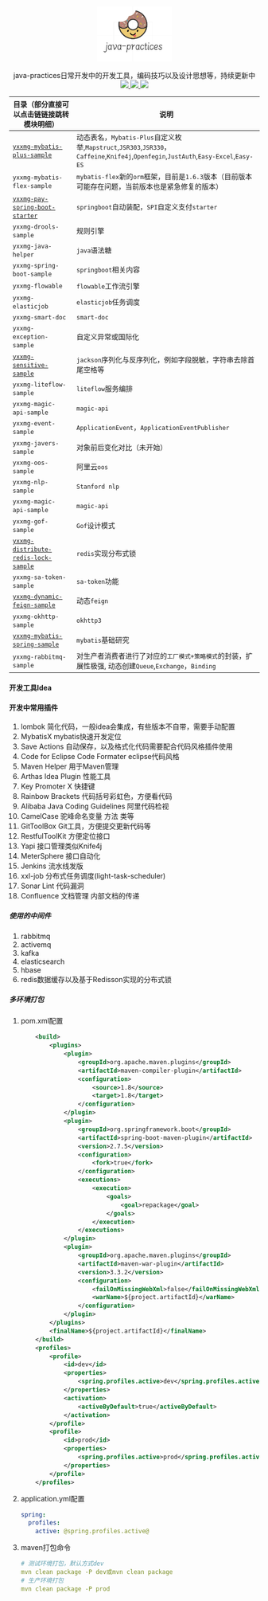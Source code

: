 <p align="center">
    <img src="images/logo.png" width="150">
    <p align="center">
    	java-practices日常开发中的开发工具，编码技巧以及设计思想等，持续更新中
    	<br>
    	<a href="http://www.apache.org/licenses/LICENSE-2.0.html">
      		<img src="http://img.shields.io/:license-apache-blue.svg" >
   		</a>
   		<a href="https://www.oracle.com/technetwork/java/javase/downloads">
      		<img src="https://img.shields.io/badge/JDK-1.8-green.svg" >
   		</a>        	  
    	<a href="https://gitee.com/youxiaxiaomage/java-practices/releases">
       		<img src="https://img.shields.io/badge/1.0.0-brightgreen.svg" >
     	</a>
    </p>    
</p>

| 目录（部分直接可以点击链链接跳转模块明细）                   | 说明                                                         |
| ------------------------------------------------------------ | ------------------------------------------------------------ |
| [`yxxmg-mybatis-plus-sample`](./yxxmg-mybatis-plus-sample/readme.md) | 动态表名，`Mybatis-Plus`自定义枚举,`Mapstruct`,`JSR303`,`JSR330`，`Caffeine`,`Knife4j`,`Openfegin`,`JustAuth`,`Easy-Excel`,`Easy-ES` |
| `yxxmg-mybatis-flex-sample`                                  | `mybatis-flex`新的`orm`框架，目前是`1.6.3`版本（目前版本可能存在问题，当前版本也是紧急修复的版本） |
| [`yxxmg-pay-spring-boot-starter`](./yxxmg-pay-spring-boot-starter/readme.md) | `springboot`自动装配，`SPI`自定义支付`starter`               |
| `yxxmg-drools-sample`                                        | 规则引擎                                                     |
| `yxxmg-java-helper`                                          | `java`语法糖                                                 |
| `yxxmg-spring-boot-sample`                                   | `springboot`相关内容                                         |
| `yxxmg-flowable`                                             | `flowable`工作流引擎                                         |
| `yxxmg-elasticjob`                                           | `elasticjob`任务调度                                         |
| `yxxmg-smart-doc`                                            | `smart-doc`                                                  |
| `yxxmg-exception-sample`                                     | 自定义异常或国际化                                           |
| [`yxxmg-sensitive-sample`](./yxxmg-sensitive-sample/readme.md) | `jackson`序列化与反序列化，例如字段脱敏，字符串去除首尾空格等 |
| `yxxmg-liteflow-sample`                                      | `liteflow`服务编排                                           |
| `yxxmg-magic-api-sample`                                     | `magic-api`                                                  |
| `yxxmg-event-sample`                                         | `ApplicationEvent`，`ApplicationEventPublisher`              |
| `yxxmg-javers-sample`                                        | 对象前后变化对比（未开始）                                   |
| `yxxmg-oos-sample`                                           | 阿里云`oos`                                                  |
| `yxxmg-nlp-sample`                                           | `Stanford nlp`                                               |
| `yxxmg-magic-api-sample`                                     | `magic-api`                                                  |
| `yxxmg-gof-sample`                                           | `Gof`设计模式                                                |
| [`yxxmg-distribute-redis-lock-sample`](./yxxmg-distribute-redis-lock-sample/readme.md) | `redis`实现分布式锁                                          |
| `yxxmg-sa-token-sample`                                      | `sa-token`功能                                               |
| [`yxxmg-dynamic-feign-sample`](./yxxmg-dynamic-feign-sample/readme.md) | 动态`feign`                                                  |
| `yxxmg-okhttp-sample`                                        | `okhttp3`                                                    |
| [`yxxmg-mybatis-spring-sample`](./yxxmg-mybatis-spring-sample/readme_zh.md) | `mybatis`基础研究                                            |
| `yxxmg-rabbitmq-sample`                                      | 对生产者消费者进行了对应的`工厂模式+策略模式`的封装，扩展性极强, 动态创建`Queue`,`Exchange`，`Binding` |

#### 开发工具Idea

#### 开发中常用插件

1. lombok 简化代码，一般idea会集成，有些版本不自带，需要手动配置
2. MybatisX mybatis快速开发定位
3. Save Actions 自动保存，以及格式化代码需要配合代码风格插件使用
4. Code for Eclipse Code Formater eclipse代码风格
5. Maven Helper 用于Maven管理
6. Arthas Idea Plugin 性能工具
7. Key Promoter X 快捷键
8. Rainbow Brackets 代码括号彩虹色，方便看代码
9. Alibaba Java Coding Guidelines 阿里代码检视
10. CamelCase 驼峰命名变量 方法 类等
11. GitToolBox Git工具，方便提交更新代码等
12. RestfulToolKit 方便定位接口
13. Yapi 接口管理类似Knife4j
14. MeterSphere 接口自动化
15. Jenkins 流水线发版
16. xxl-job 分布式任务调度(light-task-scheduler)
17. Sonar Lint 代码漏洞
18. Confluence 文档管理 内部文档的传递

##### 使用的中间件

1. rabbitmq
2. activemq
3. kafka
4. elasticsearch
5. hbase
6. redis数据缓存以及基于Redisson实现的分布式锁

##### 多环境打包

1. pom.xml配置

   ```xml
       <build>
           <plugins>
               <plugin>
                   <groupId>org.apache.maven.plugins</groupId>
                   <artifactId>maven-compiler-plugin</artifactId>
                   <configuration>
                       <source>1.8</source>
                       <target>1.8</target>
                   </configuration>
               </plugin>
               <plugin>
                   <groupId>org.springframework.boot</groupId>
                   <artifactId>spring-boot-maven-plugin</artifactId>
                   <version>2.7.5</version>
                   <configuration>
                       <fork>true</fork>
                   </configuration>
                   <executions>
                       <execution>
                           <goals>
                               <goal>repackage</goal>
                           </goals>
                       </execution>
                   </executions>
               </plugin>
               <plugin>
                   <groupId>org.apache.maven.plugins</groupId>
                   <artifactId>maven-war-plugin</artifactId>
                   <version>3.3.2</version>
                   <configuration>
                       <failOnMissingWebXml>false</failOnMissingWebXml>
                       <warName>${project.artifactId}</warName>
                   </configuration>
               </plugin>
           </plugins>
           <finalName>${project.artifactId}</finalName>
       </build>
       <profiles>
           <profile>
               <id>dev</id>
               <properties>
                   <spring.profiles.active>dev</spring.profiles.active>
               </properties>
               <activation>
                   <activeByDefault>true</activeByDefault>
               </activation>
           </profile>
           <profile>
               <id>prod</id>
               <properties>
                   <spring.profiles.active>prod</spring.profiles.active>
               </properties>
           </profile>
       </profiles>
   ```

2. application.yml配置

   ```yaml
   spring:
     profiles:
       active: @spring.profiles.active@
   ```

3. maven打包命令

   ```yaml
   # 测试环境打包，默认方式dev
   mvn clean package -P dev或mvn clean package
   # 生产环境打包
   mvn clean package -P prod
   ```

